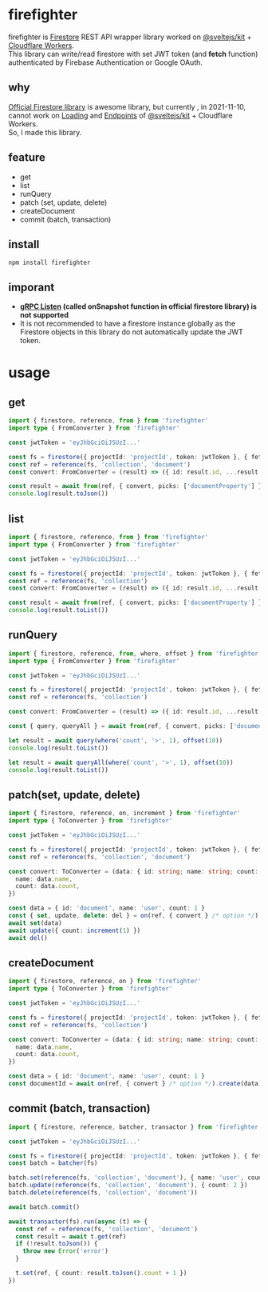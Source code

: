 # firefighter

firefighter is [Firestore](https://firebase.google.com/docs/firestore) REST API wrapper library worked on [@sveltejs/kit](https://kit.svelte.dev/docs) + [Cloudflare Workers](https://workers.cloudflare.com/).  
This library can write/read firestore with set JWT token (and **fetch** function) authenticated by Firebase Authentication or Google OAuth.

## why

[Official Firestore library](https://github.com/firebase/firebase-js-sdk) is awesome library, but currently , in 2021-11-10, cannot work on [Loading](https://kit.svelte.dev/docs#loading) and [Endpoints](https://kit.svelte.dev/docs#routing-endpoints) of [@sveltejs/kit](https://kit.svelte.dev/docs) + Cloudflare Workers.  
So, I made this library.

## feature

- get
- list
- runQuery
- patch (set, update, delete)
- createDocument
- commit (batch, transaction)

## install

```
npm install firefighter
```

## imporant

- **[gRPC Listen](https://cloud.google.com/firestore/docs/reference/rpc/google.firestore.v1#google.firestore.v1.ListenRequest) (called onSnapshot function in official firestore library) is not supported**
- It is not recommended to have a firestore instance globally as the Firestore objects in this library do not automatically update the JWT token.

# usage

## get

```typescript
import { firestore, reference, from } from 'firefighter'
import type { FromConverter } from 'firefighter'

const jwtToken = 'eyJhbGciOiJSUzI...'

const fs = firestore({ projectId: 'projectId', token: jwtToken }, { fetch: fetch } /* option */)
const ref = reference(fs, 'collection', 'document')
const convert: FromConverter = (result) => ({ id: result.id, ...result.toJson() })

const result = await from(ref, { convert, picks: ['documentProperty'] } /* option */).find()
console.log(result.toJson())
```

## list

```typescript
import { firestore, reference, from } from 'firefighter'
import type { FromConverter } from 'firefighter'

const jwtToken = 'eyJhbGciOiJSUzI...'

const fs = firestore({ projectId: 'projectId', token: jwtToken }, { fetch: fetch } /* option */)
const ref = reference(fs, 'collection')
const convert: FromConverter = (result) => ({ id: result.id, ...result.toJson() })

const result = await from(ref, { convert, picks: ['documentProperty'] } /* option */).findAll()
console.log(result.toList())
```

## runQuery

```typescript
import { firestore, reference, from, where, offset } from 'firefighter'
import type { FromConverter } from 'firefighter'

const jwtToken = 'eyJhbGciOiJSUzI...'

const fs = firestore({ projectId: 'projectId', token: jwtToken }, { fetch: fetch } /* option */)
const ref = reference(fs, 'collection')

const convert: FromConverter = (result) => ({ id: result.id, ...result.toJson() })

const { query, queryAll } = await from(ref, { convert, picks: ['documentProperty'] } /* option */)

let result = await query(where('count', '>', 1), offset(10))
console.log(result.toList())

let result = await queryAll(where('count', '>', 1), offset(10))
console.log(result.toList())
```

## patch(set, update, delete)

```typescript
import { firestore, reference, on, increment } from 'firefighter'
import type { ToConverter } from 'firefighter'

const jwtToken = 'eyJhbGciOiJSUzI...'

const fs = firestore({ projectId: 'projectId', token: jwtToken }, { fetch: fetch } /* option */)
const ref = reference(fs, 'collection', 'document')

const convert: ToConverter = (data: { id: string; name: string; count: number }) => ({
  name: data.name,
  count: data.count,
})

const data = { id: 'document', name: 'user', count: 1 }
const { set, update, delete: del } = on(ref, { convert } /* option */)
await set(data)
await update({ count: increment(1) })
await del()
```

## createDocument

```typescript
import { firestore, reference, on } from 'firefighter'
import type { ToConverter } from 'firefighter'

const jwtToken = 'eyJhbGciOiJSUzI...'

const fs = firestore({ projectId: 'projectId', token: jwtToken }, { fetch: fetch } /* option */)
const ref = reference(fs, 'collection')

const convert: ToConverter = (data: { id: string; name: string; count: number }) => ({
  name: data.name,
  count: data.count,
})

const data = { id: 'document', name: 'user', count: 1 }
const documentId = await on(ref, { convert } /* option */).create(data)
```

## commit (batch, transaction)

```typescript
import { firestore, reference, batcher, transactor } from 'firefighter'

const jwtToken = 'eyJhbGciOiJSUzI...'

const fs = firestore({ projectId: 'projectId', token: jwtToken }, { fetch: fetch } /* option */)
const batch = batcher(fs)

batch.set(reference(fs, 'collection', 'document'), { name: 'user', count: 1 })
batch.update(reference(fs, 'collection', 'document'), { count: 2 })
batch.delete(reference(fs, 'collection', 'document'))

await batch.commit()

await transactor(fs).run(async (t) => {
  const ref = reference(fs, 'collection', 'document')
  const result = await t.get(ref)
  if (!result.toJson()) {
    throw new Error('error')
  }

  t.set(ref, { count: result.toJson().count + 1 })
})
```

